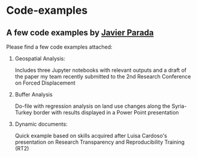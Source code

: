 # Code-examples

## A few code examples by <a href="https://paradajavier.com">  Javier Parada</a>

Please find a few code examples attached:

<ol>
  <li>Geospatial Analysis: </li>
<p> Includes three Jupyter notebooks with relevant outputs and a draft of the paper my team recently submitted to the 2nd Research Conference on Forced Displacement </p>
  <li>Buffer Analysis</li>
  <p> Do-file with regression analysis on land use changes along the Syria-Turkey border with results displayed in a Power Point presentation </p>
  <li>Dynamic documents:</li>
  <p>Quick example based on skills acquired after Luisa Cardoso's presentation on Research Transparency and Reproducibility Training (RT2)</p>
</ol>
